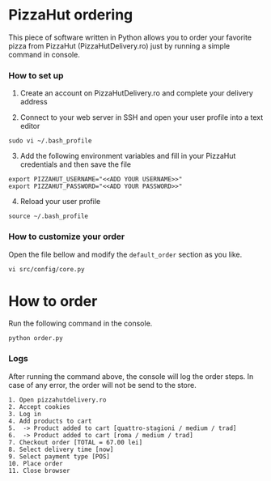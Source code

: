 # PizzaHut ordering
This piece of software written in Python allows you to order your favorite pizza from PizzaHut (PizzaHutDelivery.ro) just by running a simple command in console.

### How to set up

1. Create an account on PizzaHutDelivery.ro and complete your delivery address

2. Connect to your web server in SSH and open your user profile into a text editor
```
sudo vi ~/.bash_profile
```
3. Add the following environment variables and fill in your PizzaHut credentials and then save the file
```
export PIZZAHUT_USERNAME="<<ADD YOUR USERNAME>>"
export PIZZAHUT_PASSWORD="<<ADD YOUR PASSWORD>>"
```
4. Reload your user profile
```
source ~/.bash_profile
```

### How to customize your order
Open the file bellow and modify the `default_order` section as you like.
```
vi src/config/core.py
```

# How to order
Run the following command in the console.
```
python order.py
```

### Logs
After running the command above, the console will log the order steps. In case of any error, the order will not be send to the store.
```
1. Open pizzahutdelivery.ro
2. Accept cookies
3. Log in
4. Add products to cart
5.  -> Product added to cart [quattro-stagioni / medium / trad]
6.  -> Product added to cart [roma / medium / trad]
7. Checkout order [TOTAL = 67.00 lei]
8. Select delivery time [now]
9. Select payment type [POS]
10. Place order
11. Close browser
```